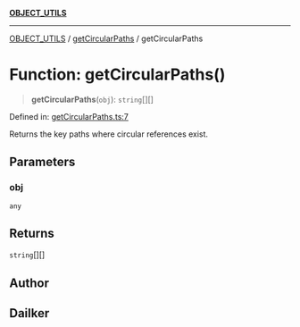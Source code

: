 [**OBJECT_UTILS**](../../README.md)

***

[OBJECT_UTILS](../../README.md) / [getCircularPaths](../README.md) / getCircularPaths

# Function: getCircularPaths()

> **getCircularPaths**(`obj`): `string`[][]

Defined in: [getCircularPaths.ts:7](https://github.com/dailker/everyutil/blob/fee6e9b8a6704ceb47f5b1ba754e0cca6cabc7c0/src/object/getCircularPaths.ts#L7)

Returns the key paths where circular references exist.

## Parameters

### obj

`any`

## Returns

`string`[][]

## Author

## Dailker
